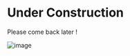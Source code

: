 #  Under Construction

Please come back later !

![image](https://user-images.githubusercontent.com/11540782/97797869-b5e67580-1c46-11eb-8b4a-579916887a20.png)
